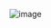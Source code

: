 ![image](https://user-images.githubusercontent.com/76004082/159820697-887a7179-93c7-40bf-97bf-1a94f5fb4e7d.png)
